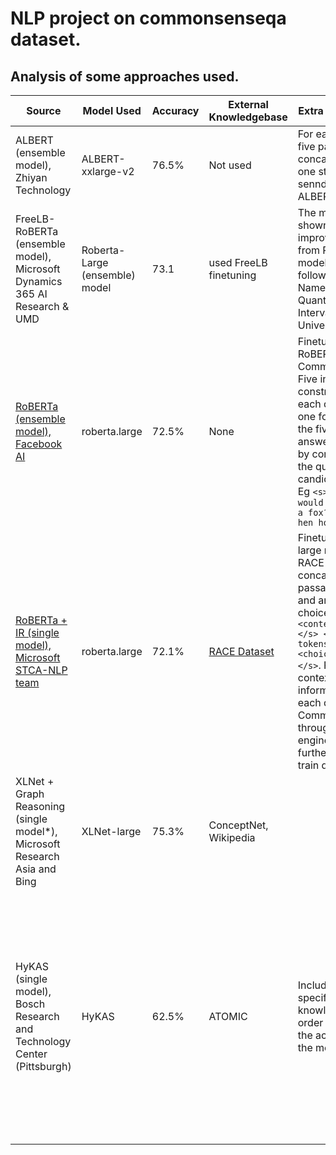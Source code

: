 # NLP project on commonsenseqa dataset. 

## Analysis of some approaches used.
| Source  | Model Used | Accuracy  | External Knowledgebase | Extra processsing  | Error Analysis |
| ------------- | ------------- | ------------- | ------------- | ------------- | ------------- |
| ALBERT (ensemble model), Zhiyan Technology | ALBERT-xxlarge-v2  | 76.5%  | Not used  | For each sample, five parts are concatenated into one string,before sennding it to ALBERT   | Not mentioned   |
|FreeLB-RoBERTa (ensemble model), Microsoft Dynamics 365 AI Research & UMD | Roberta-Large (ensemble) model| 73.1 | used FreeLB finetuning | The model has not shown great improvements from Roberta model in the following fields : Named Entities, Quantifiers, Interval/Numbers, Universal (Logic). |
| [RoBERTa (ensemble model), Facebook AI](https://github.com/pytorch/fairseq/tree/master/examples/roberta/commonsense_qa) | roberta.large | 72.5% | None | Finetuned RoBERTa on CommonSenseQA. Five inputs constructed for each question, one for each of the five candidate answer choices, by concatenating the question and candidate answer. Eg `<s> Q: Where would I not want a fox? </s> A: hen house </s>` | N/A |
| [RoBERTa + IR (single model), Microsoft STCA-NLP team](https://1drv.ms/b/s!Aq1PIOBthMoKblvGqds3CzR451k?e=Yg6P94) | roberta.large | 72.1% | [RACE Dataset](https://www.cs.cmu.edu/~glai1/data/race/) | Finetune RoBERTa large model on the RACE dataset by concatenating passage, question and answer choice as `<s> <context tokens> </s> <question tokens> </s> <choice tokens> </s>`. Retrieve context information for each question of CommonsenseQA through search engine, and further finetune on train data. | N/A |
|XLNet + Graph Reasoning (single model*), Microsoft Research Asia and Bing| XLNet-large | 75.3% | ConceptNet, Wikipedia | ||
|HyKAS (single model), Bosch Research and Technology Center (Pittsburgh) | HyKAS | 62.5% | ATOMIC | Included domain specific knowledge in order to improve the accuracy of the model. | The model is not very successful in the choice of the knowledge base depending upon the type of questions. Also it cannot handle antonym or negation sentences well. |
